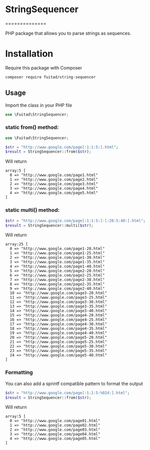 # StringSequencer
==============

PHP package that allows you to parse strings as sequences.

# Installation

Require this package with Composer

```bash
composer require fuitad/string-sequencer
```

## Usage

Import the class in your PHP file

```php
use \Fuitad\StringSequencer;
```

### static from() method:

```php
use \Fuitad\StringSequencer;

$str = "http://www.google.com/page[:1:1:5:].html";
$result = StringSequencer::from($str);
```

Will return

    array:5 [
      0 => "http://www.google.com/page1.html"
      1 => "http://www.google.com/page2.html"
      2 => "http://www.google.com/page3.html"
      3 => "http://www.google.com/page4.html"
      4 => "http://www.google.com/page5.html"
    ]

### static multi() method:

```php
$str = "http://www.google.com/page[:1:1:5:]-[:20:5:40:].html";
$result = StringSequencer::multi($str);
```

Will return

    array:25 [
      0 => "http://www.google.com/page1-20.html"
      1 => "http://www.google.com/page1-25.html"
      2 => "http://www.google.com/page1-30.html"
      3 => "http://www.google.com/page1-35.html"
      4 => "http://www.google.com/page1-40.html"
      5 => "http://www.google.com/page2-20.html"
      6 => "http://www.google.com/page2-25.html"
      7 => "http://www.google.com/page2-30.html"
      8 => "http://www.google.com/page2-35.html"
      9 => "http://www.google.com/page2-40.html"
      10 => "http://www.google.com/page3-20.html"
      11 => "http://www.google.com/page3-25.html"
      12 => "http://www.google.com/page3-30.html"
      13 => "http://www.google.com/page3-35.html"
      14 => "http://www.google.com/page3-40.html"
      15 => "http://www.google.com/page4-20.html"
      16 => "http://www.google.com/page4-25.html"
      17 => "http://www.google.com/page4-30.html"
      18 => "http://www.google.com/page4-35.html"
      19 => "http://www.google.com/page4-40.html"
      20 => "http://www.google.com/page5-20.html"
      21 => "http://www.google.com/page5-25.html"
      22 => "http://www.google.com/page5-30.html"
      23 => "http://www.google.com/page5-35.html"
      24 => "http://www.google.com/page5-40.html"
    ]

### Formatting

You can also add a sprintf compatible pattern to format the output

```php
$str = "http://www.google.com/page[:1:1:5:%02d:].html";
$result = StringSequencer::from($str);
```

Will return

    array:5 [
      0 => "http://www.google.com/page01.html"
      1 => "http://www.google.com/page02.html"
      2 => "http://www.google.com/page03.html"
      3 => "http://www.google.com/page04.html"
      4 => "http://www.google.com/page05.html"
    ]



